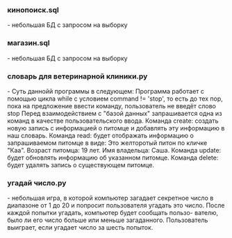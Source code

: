 <br /><h3>кинопоиск.sql</h3> - небольшая БД с запросом на выборку
<br /><h3>магазин.sql</h3> - небольшая БД с запросом на выборку 
<br /><h3>словарь для ветеринарной клиники.py</h3> - Суть даннойй программы в следующем: Программа работает с помощью цикла while с условием command != 'stop', то есть до тех пор, пока на предложение ввести команду, пользователь не введёт слово stop Перед взаимодействием с "базой данных" запрашивается одна из команд в качестве пользовательского ввода. Команда create: создать новую запись с информацией о питомце и добавлять эту информацию в наш словарь. Команда read: будет отображать информацию о запрашиваемом питомце в виде: Это желторотый питон по кличке "Каа". Возраст питомца: 19 лет. Имя владельца: Саша. Команда update: будет обновлять информацию об указанном питомце. Команда delete: будет удалять запись о существующем питомце.
<br /><h3>угадай число.py</h3> - небольшая игра, в которой компьютер загадает секретное число в диапазоне от 1 до 20 и попросит пользователя угадать это число. После каждой попытки угадать, компьютер будет сообщать пользо- вателю, было ли его число больше или меньше загаданного. Пользователь выиграет, если угадает число за шесть попыток. 

